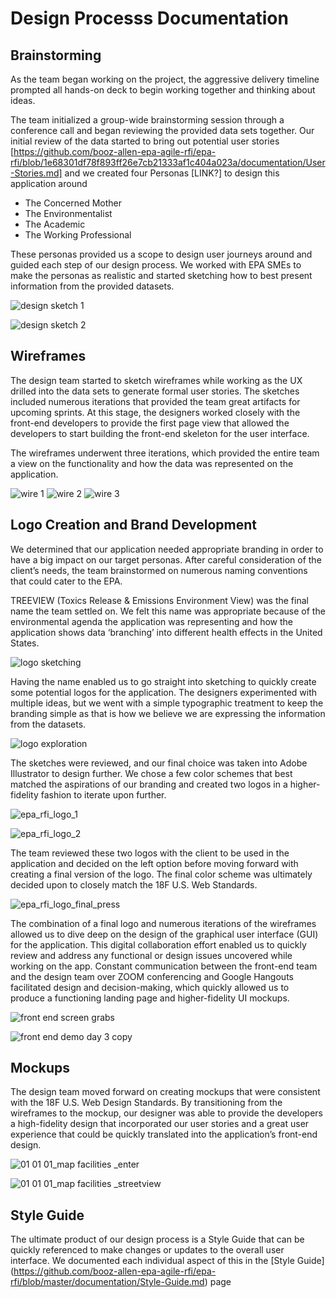 # Design Processs Documentation 

## Brainstorming 

As the team began working on the project, the aggressive delivery timeline prompted all hands-on deck to begin working together and thinking about ideas.

The team initialized a group-wide brainstorming session through a conference call and began reviewing the provided data sets together. Our initial review of the data started to bring out potential user stories [https://github.com/booz-allen-epa-agile-rfi/epa-rfi/blob/1e68301df78f893ff26e7cb21333af1c404a023a/documentation/User-Stories.md] and we created four Personas [LINK?] to design this application around

* The Concerned Mother
* The Environmentalist
* The Academic
* The Working Professional

These personas provided us a scope to design user journeys around and guided each step of our design process. We worked with EPA SMEs to make the personas as realistic and started sketching how to best present information from the provided datasets. 

![design sketch 1](https://cloud.githubusercontent.com/assets/16209237/11904229/a72ce9a6-a58c-11e5-8c97-ddf715157785.png)

![design sketch 2](https://cloud.githubusercontent.com/assets/16209237/11904230/a8ff8b76-a58c-11e5-8a63-12ca7c5d6b21.png)

## Wireframes

The design team started to sketch wireframes while working as the UX drilled into the data sets to generate formal user stories. The sketches included numerous iterations that provided the team great artifacts for upcoming sprints. At this stage, the designers worked closely with the front-end developers to provide the first page view that allowed the developers to start building the front-end skeleton for the user interface. 

The wireframes underwent three iterations, which provided the entire team a view on the functionality and how the data was represented on the application. 

![wire 1](https://cloud.githubusercontent.com/assets/16209237/11904966/940e8596-a591-11e5-9cfe-b1088c575dec.png)
![wire 2](https://cloud.githubusercontent.com/assets/16209237/11904976/9c26231a-a591-11e5-907d-128bbc5cfe27.png)
![wire 3](https://cloud.githubusercontent.com/assets/16209237/11904979/a0e7e92e-a591-11e5-958e-48435aaad67c.png)

## Logo Creation and Brand Development

We determined that our application needed appropriate branding in order to have a big impact on our target personas. After careful consideration of the client’s needs, the team brainstormed on numerous naming conventions that could cater to the EPA. 

TREEVIEW (Toxics Release & Emissions Environment View) was the final name the team settled on. We felt this name was appropriate because of the environmental agenda the application was representing and how the application shows data ‘branching’ into different health effects in the United States. 

![logo sketching](https://cloud.githubusercontent.com/assets/16209237/11904252/e4b4cdde-a58c-11e5-9ccb-bb9eac5610bd.png)

Having the name enabled us to go straight into sketching to quickly create some potential logos for the application. The designers experimented with multiple ideas, but we went with a simple typographic treatment to keep the branding simple as that is how we believe we are expressing the information from the datasets. 

![logo exploration](https://cloud.githubusercontent.com/assets/16209237/11904257/e85190bc-a58c-11e5-8157-e7d2fa54cd0a.png)

The sketches were reviewed, and our final choice was taken into Adobe Illustrator to design further. We chose a few color schemes that best matched the aspirations of our branding and created two logos in a higher-fidelity fashion to iterate upon further. 

![epa_rfi_logo_1](https://cloud.githubusercontent.com/assets/16209237/11904269/fa7e3736-a58c-11e5-9c2a-86885f566b54.png)

![epa_rfi_logo_2](https://cloud.githubusercontent.com/assets/16209237/11904270/fcd59920-a58c-11e5-9ec2-3997f70d0492.png)

The team reviewed these two logos with the client to be used in the application and decided on the left option before moving forward with creating a final version of the logo. The final color scheme was ultimately decided upon to closely match the 18F U.S. Web Standards. 

![epa_rfi_logo_final_press](https://cloud.githubusercontent.com/assets/16209237/11904271/0102f858-a58d-11e5-99c9-974f5a140381.png)

The combination of a final logo and numerous iterations of the wireframes allowed us to dive deep on the design of the graphical user interface (GUI) for the application. This digital collaboration effort enabled us to quickly review and address any functional or design issues uncovered while working on the app. Constant communication between the front-end team and the design team over ZOOM conferencing and Google Hangouts facilitated design and decision-making, which quickly allowed us to produce a functioning landing page and higher-fidelity UI mockups.

![front end screen grabs](https://cloud.githubusercontent.com/assets/16209237/11904361/9b86c170-a58d-11e5-9a7c-14a74b4816ca.png)

![front end demo day 3 copy](https://cloud.githubusercontent.com/assets/16209237/11906098/3f20d938-a598-11e5-940a-5d49649873df.png)

## Mockups 

The design team moved forward on creating mockups that were consistent with the 18F U.S. Web Design Standards. By transitioning from the wireframes to the mockup, our designer was able to provide the developers a high-fidelity design that incorporated our user stories and a great user experience that could be quickly translated into the application’s front-end design. 

![01 01 01_map facilities _enter](https://cloud.githubusercontent.com/assets/16209237/11904367/ac0f5f02-a58d-11e5-8f4a-48585d5285b0.png)

![01 01 01_map facilities _streetview](https://cloud.githubusercontent.com/assets/16209237/11904369/ae502314-a58d-11e5-881e-30fde3452dcc.png)

## Style Guide

The ultimate product of our design process is a Style Guide that can be quickly referenced to make changes or updates to the overall user interface. We documented each individual aspect of this in the [Style Guide] (https://github.com/booz-allen-epa-agile-rfi/epa-rfi/blob/master/documentation/Style-Guide.md) page 



